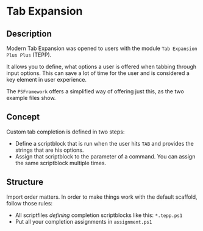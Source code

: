 # Tab Expansion

## Description

Modern Tab Expansion was opened to users with the module `Tab Expansion Plus Plus` (TEPP).

It allows you to define, what options a user is offered when tabbing through input options. This can save a lot of time for the user and is considered a key element in user experience.

The `PSFramework` offers a simplified way of offering just this, as the two example files show.

## Concept

Custom tab completion is defined in two steps:

- Define a scriptblock that is run when the user hits `TAB` and provides the strings that are his options.
- Assign that scriptblock to the parameter of a command. You can assign the same scriptblock multiple times.

## Structure

Import order matters. In order to make things work with the default scaffold, follow those rules:

- All scriptfiles _defining_ completion scriptblocks like this: `*.tepp.ps1`
- Put all your completion assignments in `assignment.ps1`
